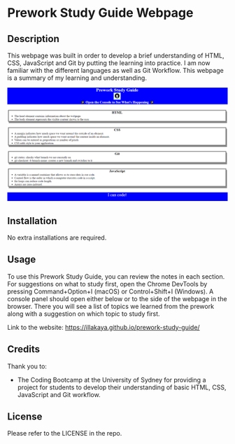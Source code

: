 # Prework Study Guide Webpage

## Description

This webpage was built in order to develop a brief understanding of HTML, CSS, JavaScript and Git by putting the learning into practice. I am now familiar with the different languages as well as Git Workflow. This webpage is a summary of my learning and understanding.

![Alt text](./assets/images/screenshotOfApplication.png 'Screenshot of the application')

## Installation

No extra installations are required.

## Usage

To use this Prework Study Guide, you can review the notes in each section. For suggestions on what to study first, open the Chrome DevTools by pressing Command+Option+I (macOS) or Control+Shift+I (Windows). A console panel should open either below or to the side of the webpage in the browser. There you will see a list of topics we learned from the prework along with a suggestion on which topic to study first.  

Link to the website: https://illakaya.github.io/prework-study-guide/

## Credits

Thank you to:
- The Coding Bootcamp at the University of Sydney for providing a project for students to develop their understanding of basic HTML, CSS, JavaScript and Git workflow.

## License

Please refer to the LICENSE in the repo.
